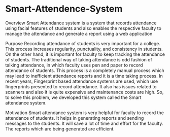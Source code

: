 # Smart-Attendence-System 

Overview
Smart Attendance system is a system that records attendance using facial features of students and also enables the respective faculty to manage the attendance and generate a report using a web application

Purpose
Recording attendance of students is very important for a college. This process increases regularity, punctuality, and consistency in students. On the other hand, it is important for faculty to keep tracking the attendance of students. The traditional way of taking attendance is odd fashion of talking attendance, in which faculty uses pen and paper to record attendance of students. This process is a completely manual process which may lead to inefficient attendance reports and it is a time taking process. In recent years, Fingerprint based attendance systems are used, which use fingerprints presented to record attendance. It also has issues related to scanners and also it is quite expensive and maintenance costs are high. So, to solve this problem, we developed this system called the Smart attendance system.

Motivation
Smart attendance system is very helpful for faculty to record the attendance of students. It helps in generating reports and sending messages to the students. It will save a lot of time and effort for the faculty. The reports which are being generated are efficient.
